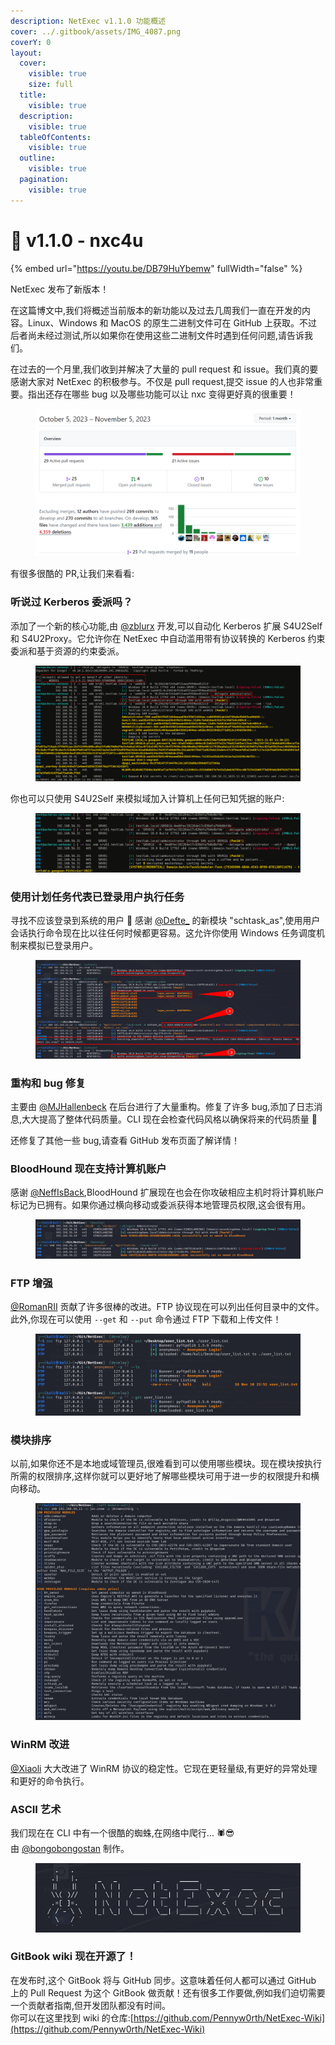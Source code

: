 ```yaml
---
description: NetExec v1.1.0 功能概述
cover: ../.gitbook/assets/IMG_4087.png
coverY: 0
layout:
  cover:
    visible: true
    size: full
  title:
    visible: true
  description:
    visible: true
  tableOfContents:
    visible: true
  outline:
    visible: true
  pagination:
    visible: true
---
```


# 🔧 v1.1.0 - nxc4u

{% embed url="https://youtu.be/DB79HuYbemw" fullWidth="false" %}

NetExec 发布了新版本！

在这篇博文中,我们将概述当前版本的新功能以及过去几周我们一直在开发的内容。Linux、Windows 和 MacOS 的原生二进制文件可在 GitHub 上获取。不过后者尚未经过测试,所以如果你在使用这些二进制文件时遇到任何问题,请告诉我们。

在过去的一个月里,我们收到并解决了大量的 pull request 和 issue。我们真的要感谢大家对 NetExec 的积极参与。不仅是 pull request,提交 issue 的人也非常重要。指出还存在哪些 bug 以及哪些功能可以让 nxc 变得更好真的很重要！

<figure><img src="../.gitbook/assets/Screenshot 2023-11-05 193840.png" alt=""><figcaption></figcaption></figure>

有很多很酷的 PR,让我们来看看:

### 听说过 Kerberos 委派吗？

添加了一个新的核心功能,由 [@zblurx](https://twitter.com/_zblurx) 开发,可以自动化 Kerberos 扩展 S4U2Self 和 S4U2Proxy。它允许你在 NetExec 中自动滥用带有协议转换的 Kerberos 约束委派和基于资源的约束委派。

<figure><img src="../.gitbook/assets/rbcd.png" alt=""><figcaption></figcaption></figure>

你也可以只使用 S4U2Self 来模拟域加入计算机上任何已知凭据的账户:

<figure><img src="../.gitbook/assets/self (1).png" alt=""><figcaption></figcaption></figure>

### 使用计划任务代表已登录用户执行任务

寻找不应该登录到系统的用户 🏹 感谢 [@Defte_](https://twitter.com/Defte_) 的新模块 "schtask_as",使用用户会话执行命令现在比以往任何时候都更容易。这允许你使用 Windows 任务调度机制来模拟已登录用户。

<figure><img src="../.gitbook/assets/schtask_as.png" alt=""><figcaption></figcaption></figure>

### 重构和 bug 修复

主要由 [@MJHallenbeck](https://twitter.com/MJHallenbeck) 在后台进行了大量重构。修复了许多 bug,添加了日志消息,大大提高了整体代码质量。CLI 现在会检查代码风格以确保将来的代码质量 :rocket:

还修复了其他一些 bug,请查看 GitHub 发布页面了解详情！

### BloodHound 现在支持计算机账户

感谢 [@NeffIsBack](https://twitter.com/al3x_n3ff),BloodHound 扩展现在也会在你攻破相应主机时将计算机账户标记为已拥有。如果你通过横向移动或委派获得本地管理员权限,这会很有用。

<figure><img src="../.gitbook/assets/F-IEJo1WIAAPqhZ.jpeg" alt=""><figcaption></figcaption></figure>

### FTP 增强

[@RomanRII](https://twitter.com/riiroman) 贡献了许多很棒的改进。FTP 协议现在可以列出任何目录中的文件。此外,你现在可以使用 `--get` 和 `--put` 命令通过 FTP 下载和上传文件！

<figure><img src="../.gitbook/assets/ftp_improv.png" alt=""><figcaption></figcaption></figure>

### 模块排序

以前,如果你还不是本地或域管理员,很难看到可以使用哪些模块。现在模块按执行所需的权限排序,这样你就可以更好地了解哪些模块可用于进一步的权限提升和横向移动。

<figure><img src="../.gitbook/assets/Screenshot 2023-10-15 165839.png" alt=""><figcaption></figcaption></figure>

### WinRM 改进

[@Xiaoli](https://twitter.com/Memory_before) 大大改进了 WinRM 协议的稳定性。它现在更轻量级,有更好的异常处理和更好的命令执行。

### ASCII 艺术

我们现在在 CLI 中有一个很酷的蜘蛛,在网络中爬行... :spider::sunglasses: \
由 [@bongobongostan](https://twitter.com/bongobongostan) 制作。

<figure><img src="../.gitbook/assets/nxc-cli.png" alt=""><figcaption></figcaption></figure>

### GitBook wiki 现在开源了！

在发布时,这个 GitBook 将与 GitHub 同步。这意味着任何人都可以通过 GitHub 上的 Pull Request 为这个 GitBook 做贡献！还有很多工作要做,例如我们迫切需要一个贡献者指南,但开发团队都没有时间。\
你可以在这里找到 wiki 的仓库:[https://github.com/Pennyw0rth/NetExec-Wiki](https://github.com/Pennyw0rth/NetExec-Wiki)
